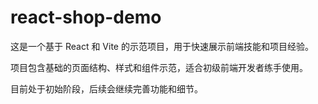 # react-shop-demo

这是一个基于 React 和 Vite 的示范项目，用于快速展示前端技能和项目经验。

项目包含基础的页面结构、样式和组件示范，适合初级前端开发者练手使用。

目前处于初始阶段，后续会继续完善功能和细节。
